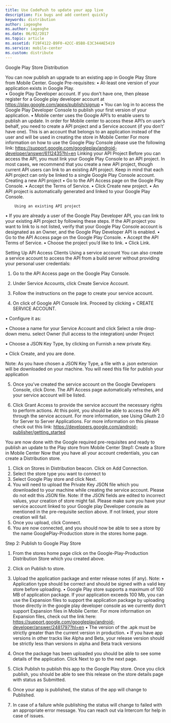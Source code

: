 ```yaml
---
title: Use CodePush to update your app live
description: Fix bugs and add content quickly
keywords: distribution
author: iageoghe
ms.author: iageoghe
ms.date: 06/02/2017
ms.topic: article
ms.assetid: F19F4122-B9F0-42CC-85B8-E3C344AE5419
ms.service: mobile-center
ms.custom: distribute
---
```


Google Play Store Distribution 

You can now publish an upgrade to an existing app in Google Play Store from Mobile Center.
Google Pre-requisites:
•	At-least one version of your application exists in Google Play.  
•	Google Play Developer account. If you don’t have one, then please register for a Google play developer account at  https://play.google.com/apps/publish/signup
•	You can log in to access the Google Play Developer Console to publish your first version of your application.
•	Mobile center uses the Google API’s to enable users to publish an update. In order for Mobile center to access these API’s on user’s behalf, you need to create a API project and a Service account (if you don’t’ have one). This is an account that belongs to an application instead of the user and will be used in creating the store in Mobile Center
For more information on how to use the Google Play Console please use the following link:
https://support.google.com/googleplay/android-developer/answer/6112435?hl=en
Linking your API Project
Before you can access the API, you must link your Google Play Console to an API project. In most cases, we recommend that you create a new API project, though current API users can link to an existing API project. Keep in mind that each API project can only be linked to a single Google Play Console account.
Creating a new API project
•	Go to the API Access page on the Google Play Console.
•	Accept the Terms of Service.
•	Click Create new project.
•	An API project is automatically generated and linked to your Google Play Console.

        Using an existing API project
•	If you are already a user of the Google Play Developer API, you can link to your existing API project by following these steps. If the API project you want to link to is not listed, verify that your Google Play Console account is designated as an Owner, and the Google Play Developer API is enabled.
•	Go to the API Access page on the Google Play Console.
•	Accept the API Terms of Service.
•	Choose the project you’d like to link.
•	Click Link.

   Setting Up API Access Clients
Using a service account
You can also create a service account to access the API from a build server without providing your personal user credentials:
1.	Go to the API Access page on the Google Play Console.
 
2.	Under Service Accounts, click Create Service Account.
 
3.	Follow the instructions on the page to create your service account.
 
4.	On click of Google API Console link. Proceed by clicking + CREATE SERVICE ACCOUNT.
 
•	Configure it as:
 
•	Choose a name for your Service Account and click Select a role drop-down menu. select Owner (full access to the integration) under Project  
 
•	Choose a JSON Key Type, by clicking on Furnish a new private Key.
 
•	Click Create, and you are done.
 
Note: As you have chosen a JSON Key Type, a file with a .json extension will be downloaded on your machine. You will need this file for publish your application

 
5.	Once you’ve created the service account on the Google Developers Console, click Done. The API Access page automatically refreshes, and your service account will be listed.
 
 
 
6.	Click Grant Access to provide the service account the necessary rights to perform actions.
At this point, you should be able to access the API through the service account. For more information, see Using OAuth 2.0 for Server to Server Applications.
For more information on this please check out this link: https://developers.google.com/android-publisher/getting_started

You are now done with the Google required pre-requisites and ready to publish an update to the Play store from Mobile Center
Step1: Create a Store in Mobile Center
Now that you have all your account credentials, you can create a Distribution store.
1.	Click on Stores in Distribution beacon. Click on Add Connection. 
2.	Select the store type you want to connect to
3.	Select Google Play store and click Next.
4.	You will need to upload the Private Key JSON file which you downloaded to your machine while creating the service account. Please do not edit this JSON file. 
Note: If the JSON fields are edited to incorrect values, your creation of store might fail. Please make sure you have your service account linked to your Google play Developer console as mentioned in the pre-requisite section above. If not linked, your store creation will fail.
5.	Once you upload, click Connect.
6.	You are now connected, and you should now be able to see a store by the name GooglePlay-Production store in the stores home page.

Step 2: Publish to Google Play Store
1.	From the stores home page click on the Google-Play-Production Distribution Store which you created above.
2.	Click on Publish to store.
3.	Upload the application package and enter release notes (if any). 
Note: 
•	Application type should be correct and should be signed with a valid key store before uploading. 
•	Google Play store supports a maximum of 100 MB of application package. If your application exceeds 100 Mb, you can use the Expansion files to support the application package by uploading those directly in the google play developer console as we currently don’t support Expansion files in Mobile Center. For more information on Expansion files, check out the link here: https://support.google.com/googleplay/android-developer/answer/2481797?hl=en
•	The version of the .apk must be strictly greater than the current version in production.
•	If you have app versions in other tracks like Alpha and Beta, your release version should be strictly less than versions in alpha and Beta track versions

4.	Once the package has been uploaded you should be able to see some details of the application. Click Next to go to the next page.
5.	Click Publish to publish this app to the Google Play store. Once you click publish, you should be able to see this release on the store details page with status as Submitted. 
6.	Once your app is published, the status of the app will change to Published.
7.	In case of a failure while publishing the status will change to failed with an appropriate error message. You can reach out via Intercom for help in case of issues.




